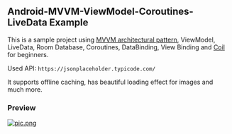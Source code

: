 ## Android-MVVM-ViewModel-Coroutines-LiveData Example

This is a sample project using [MVVM architectural pattern](https://en.wikipedia.org/wiki/Model%E2%80%93view%E2%80%93viewmodel), ViewModel, LiveData, Room Database, Coroutines, DataBinding, View Binding and [Coil](https://coil-kt.github.io/coil/getting_started/) for beginners.

Used API: `https://jsonplaceholder.typicode.com/`

It supports offline caching, has beautiful loading effect for images and much more.


### Preview
[![pic.png](https://i.postimg.cc/k5ScC3yB/pic.png)](https://postimg.cc/8F1WdY9S)

